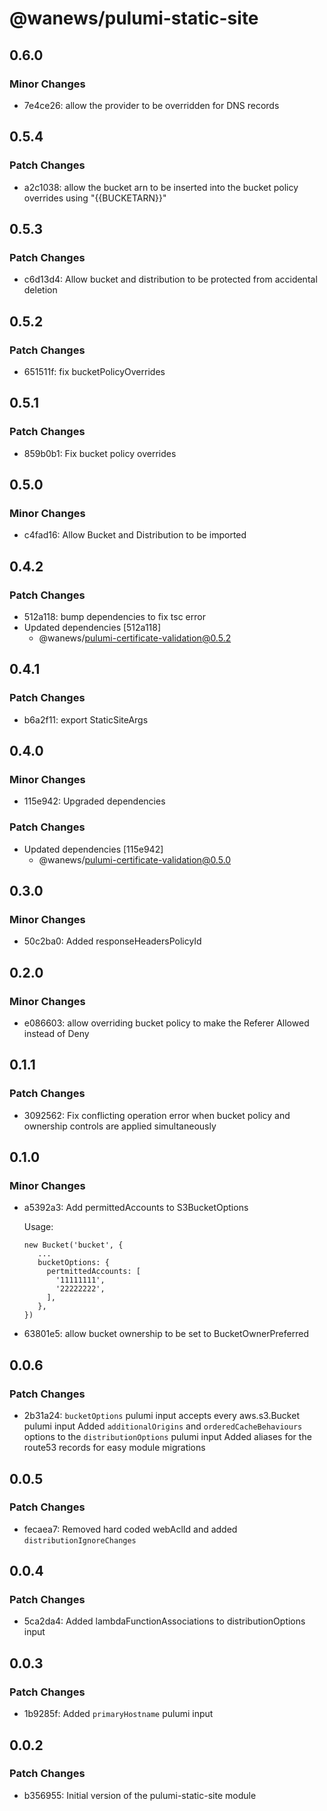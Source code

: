 # @wanews/pulumi-static-site

## 0.6.0

### Minor Changes

- 7e4ce26: allow the provider to be overridden for DNS records

## 0.5.4

### Patch Changes

- a2c1038: allow the bucket arn to be inserted into the bucket policy overrides using "{{BUCKETARN}}"

## 0.5.3

### Patch Changes

- c6d13d4: Allow bucket and distribution to be protected from accidental deletion

## 0.5.2

### Patch Changes

- 651511f: fix bucketPolicyOverrides

## 0.5.1

### Patch Changes

- 859b0b1: Fix bucket policy overrides

## 0.5.0

### Minor Changes

- c4fad16: Allow Bucket and Distribution to be imported

## 0.4.2

### Patch Changes

- 512a118: bump dependencies to fix tsc error
- Updated dependencies [512a118]
  - @wanews/pulumi-certificate-validation@0.5.2

## 0.4.1

### Patch Changes

- b6a2f11: export StaticSiteArgs

## 0.4.0

### Minor Changes

- 115e942: Upgraded dependencies

### Patch Changes

- Updated dependencies [115e942]
  - @wanews/pulumi-certificate-validation@0.5.0

## 0.3.0

### Minor Changes

- 50c2ba0: Added responseHeadersPolicyId

## 0.2.0

### Minor Changes

- e086603: allow overriding bucket policy to make the Referer Allowed instead of Deny

## 0.1.1

### Patch Changes

- 3092562: Fix conflicting operation error when bucket policy and ownership controls are applied simultaneously

## 0.1.0

### Minor Changes

- a5392a3: Add permittedAccounts to S3BucketOptions

  Usage:

  ```
  new Bucket('bucket', {
     ...
     bucketOptions: {
       pertmittedAccounts: [
         '11111111',
         '22222222',
       ],
     },
  })
  ```

- 63801e5: allow bucket ownership to be set to BucketOwnerPreferred

## 0.0.6

### Patch Changes

- 2b31a24: `bucketOptions` pulumi input accepts every aws.s3.Bucket pulumi input
  Added `additionalOrigins` and `orderedCacheBehaviours` options to the `distributionOptions` pulumi input
  Added aliases for the route53 records for easy module migrations

## 0.0.5

### Patch Changes

- fecaea7: Removed hard coded webAclId and added `distributionIgnoreChanges`

## 0.0.4

### Patch Changes

- 5ca2da4: Added lambdaFunctionAssociations to distributionOptions input

## 0.0.3

### Patch Changes

- 1b9285f: Added `primaryHostname` pulumi input

## 0.0.2

### Patch Changes

- b356955: Initial version of the pulumi-static-site module
